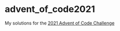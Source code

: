# advent_of_code2021

My solutions for the [2021 Advent of Code Challenge](https://adventofcode.com/2021)
